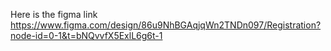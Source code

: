 Here is the figma link
https://www.figma.com/design/86u9NhBGAqjqWn2TNDn097/Registration?node-id=0-1&t=bNQvvfX5ExlL6g6t-1
